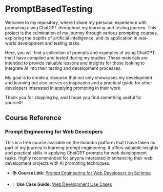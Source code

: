 # PromptBasedTesting

Welcome to my repository, where I share my personal experience with prompting using ChatGPT throughout my learning and testing journey. This project is the culmination of my journey through various prompting courses, exploring the depths of artificial intelligence, and its application in real-world development and testing tasks.

Here, you will find a collection of prompts and examples of using ChatGPT that I have compiled and tested during my studies. These materials are intended to provide valuable lessons and insights for those looking to integrate AI into their testing and development processes.

My goal is to create a resource that not only showcases my development and learning but also serves as inspiration and a practical guide for other developers interested in applying prompting in their work.

Thank you for stopping by, and I hope you find something useful for yourself!

## Course Reference

### Prompt Engineering for Web Developers

This is a free course available on the Scrimba platform that I have taken as part of my journey in learning prompt engineering. It offers valuable insights and practical skills in applying ChatGPT prompts for web development tasks. Highly recommended for anyone interested in enhancing their web development projects with AI prompting techniques.

- 📚 **Course Link:** [Prompt Engineering for Web Developers on Scrimba](https://scrimba.com/learn/promptengineering)

- 💡 **Use Case Guide:** [Web Development Use Cases](WEBDEV_USE_CASES.md)
